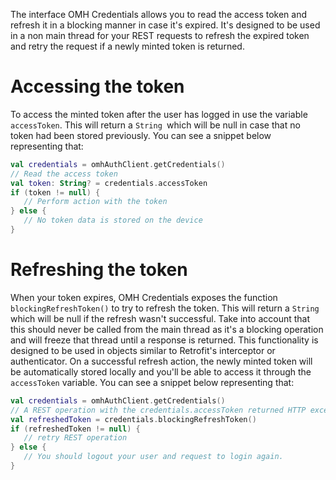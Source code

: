 The interface OMH Credentials allows you to read the access token and refresh it in a blocking manner in case it's expired. It's designed to be used in a non main thread for your REST requests to refresh the expired token and retry the request if a newly minted token is returned.

# Accessing the token

To access the minted token after the user has logged in use the variable `accessToken`. This will return a `String `which will be null in case that no token had been stored previously. You can see a snippet below representing that:

```kotlin
val credentials = omhAuthClient.getCredentials()
// Read the access token
val token: String? = credentials.accessToken
if (token != null) {
   // Perform action with the token
} else {
   // No token data is stored on the device
}
```

# Refreshing the token

When your token expires, OMH Credentials exposes the function `blockingRefreshToken()` to try to refresh the token. This will return a `String` which will be null if the refresh wasn't successful. Take into account that this should never be called from the main thread as it's a blocking operation and will freeze that thread until a response is returned. This functionality is designed to be used in objects similar to Retrofit's interceptor or authenticator. On a successful refresh action, the newly minted token will be automatically stored locally and you'll be able to access it through the `accessToken` variable. You can see a snippet below representing that:

```kotlin
val credentials = omhAuthClient.getCredentials()
// A REST operation with the credentials.accessToken returned HTTP exception 401
val refreshedToken = credentials.blockingRefreshToken()
if (refreshedToken != null) {
   // retry REST operation
} else {
   // You should logout your user and request to login again.
}
```
